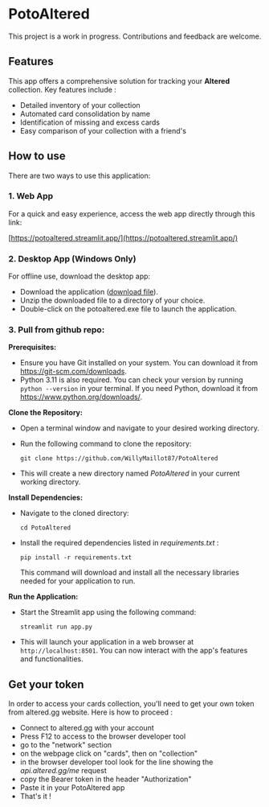# PotoAltered
This project is a work in progress. Contributions and feedback are welcome.

## **Features**
This app offers a comprehensive solution for tracking your **Altered** collection. Key features include :

- Detailed inventory of your collection
- Automated card consolidation by name
- Identification of missing and excess cards
- Easy comparison of your collection with a friend's

## **How to use**
There are two ways to use this application:

### 1. Web App

For a quick and easy experience, access the web app directly through this link:

[https://potoaltered.streamlit.app/](https://potoaltered.streamlit.app/)

### 2. Desktop App (Windows Only)

For offline use, download the desktop app:

- Download the application ([download file](https://drive.google.com/file/d/1paxAKXtSTYJ6LDT5Yj--56ETSuSTYhYd/view?usp=sharing)).
- Unzip the downloaded file to a directory of your choice.
- Double-click on the potoaltered.exe file to launch the application.

### 3. Pull from github repo:

**Prerequisites:**
   - Ensure you have Git installed on your system. You can download it from https://git-scm.com/downloads.
   - Python 3.11 is also required. You can check your version by running `python --version` in your terminal. If you need Python, download it from https://www.python.org/downloads/.

**Clone the Repository:**
   - Open a terminal window and navigate to your desired working directory.
   - Run the following command to clone the repository:

     `git clone https://github.com/WillyMaillot87/PotoAltered`

   - This will create a new directory named *PotoAltered* in your current working directory.

**Install Dependencies:**
   - Navigate to the cloned directory:

     `cd PotoAltered`

   - Install the required dependencies listed in *requirements.txt* :

     `pip install -r requirements.txt`

     This command will download and install all the necessary libraries needed for your application to run.

**Run the Application:**
   - Start the Streamlit app using the following command:

     `streamlit run app.py`

   - This will launch your application in a web browser at `http://localhost:8501`. You can now interact with the app's features and functionalities.

## **Get your token**

In order to access your cards collection, you'll need to get your own token from altered.gg website. Here is how to proceed : 
- Connect to altered.gg with your account
- Press F12 to access to the browser developer tool
- go to the "network" section
- on the webpage click on "cards", then on "collection"
- in the browser developer tool look for the line showing the *api.altered.gg/me* request
- copy the Bearer token in the header "Authorization"
- Paste it in your PotoAltered app
- That's it !


